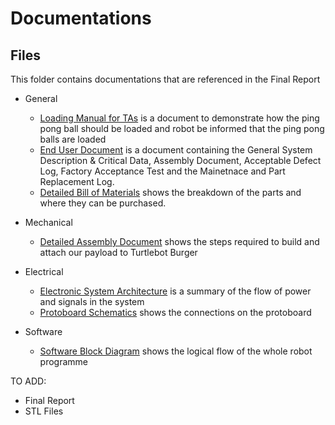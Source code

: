 <h1> Documentations </h1>


## Files

This folder contains documentations that are referenced in the Final Report 

- General
  - [Loading Manual for TAs](Loading_Manual_for_TAs.pdf) is a document to demonstrate how the ping pong ball should be loaded and robot be informed that the ping pong balls are loaded
  - [End User Document](G8_End_User_Document.pdf) is a document containing the General System Description & Critical Data, Assembly Document, Acceptable Defect Log, Factory Acceptance Test and the Mainetnace and Part Replacement Log.
  - [Detailed Bill of Materials](detailed_bill_of_materials.pdf) shows the breakdown of the parts and where they can be purchased.

- Mechanical
  - [Detailed Assembly Document](detailed_assembly_document.pdf) shows the steps required to build and attach our payload to Turtlebot Burger

- Electrical
  - [Electronic System Architecture](electronic_system_architecture.png) is a summary of the flow of power and signals in the system
  - [Protoboard Schematics](protoboard_schematics.png) shows the connections on the protoboard

- Software
  - [Software Block Diagram](software_block_diagram.png) shows the logical flow of the whole robot programme



TO ADD:
- Final Report
- STL Files

